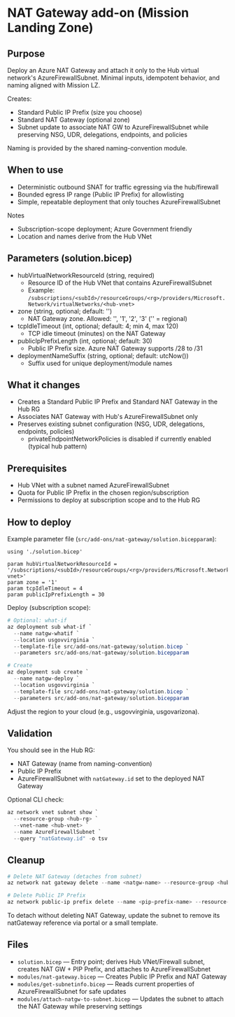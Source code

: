 # NAT Gateway add-on (Mission Landing Zone)

## Purpose

Deploy an Azure NAT Gateway and attach it only to the Hub virtual network's AzureFirewallSubnet. Minimal inputs, idempotent behavior, and naming aligned with Mission LZ.

Creates:

- Standard Public IP Prefix (size you choose)
- Standard NAT Gateway (optional zone)
- Subnet update to associate NAT GW to AzureFirewallSubnet while preserving NSG, UDR, delegations, endpoints, and policies

Naming is provided by the shared naming-convention module.

## When to use

- Deterministic outbound SNAT for traffic egressing via the hub/firewall
- Bounded egress IP range (Public IP Prefix) for allowlisting
- Simple, repeatable deployment that only touches AzureFirewallSubnet

Notes

- Subscription-scope deployment; Azure Government friendly
- Location and names derive from the Hub VNet

## Parameters (solution.bicep)

- hubVirtualNetworkResourceId (string, required)
  - Resource ID of the Hub VNet that contains AzureFirewallSubnet
  - Example: `/subscriptions/<subId>/resourceGroups/<rg>/providers/Microsoft.Network/virtualNetworks/<hub-vnet>`
- zone (string, optional; default: '')
  - NAT Gateway zone. Allowed: '', '1', '2', '3' ('' = regional)
- tcpIdleTimeout (int, optional; default: 4; min 4, max 120)
  - TCP idle timeout (minutes) on the NAT Gateway
- publicIpPrefixLength (int, optional; default: 30)
  - Public IP Prefix size. Azure NAT Gateway supports /28 to /31
- deploymentNameSuffix (string, optional; default: utcNow())
  - Suffix used for unique deployment/module names

## What it changes

- Creates a Standard Public IP Prefix and Standard NAT Gateway in the Hub RG
- Associates NAT Gateway with Hub's AzureFirewallSubnet only
- Preserves existing subnet configuration (NSG, UDR, delegations, endpoints, policies)
  - privateEndpointNetworkPolicies is disabled if currently enabled (typical hub pattern)

## Prerequisites

- Hub VNet with a subnet named AzureFirewallSubnet
- Quota for Public IP Prefix in the chosen region/subscription
- Permissions to deploy at subscription scope and to the Hub RG

## How to deploy

Example parameter file (`src/add-ons/nat-gateway/solution.bicepparam`):

```bicep-params
using './solution.bicep'

param hubVirtualNetworkResourceId = '/subscriptions/<subId>/resourceGroups/<rg>/providers/Microsoft.Network/virtualNetworks/<hub-vnet>'
param zone = '1'
param tcpIdleTimeout = 4
param publicIpPrefixLength = 30
```

Deploy (subscription scope):

```powershell
# Optional: what-if
az deployment sub what-if `
  --name natgw-whatif `
  --location usgovvirginia `
  --template-file src/add-ons/nat-gateway/solution.bicep `
  --parameters src/add-ons/nat-gateway/solution.bicepparam

# Create
az deployment sub create `
  --name natgw-deploy `
  --location usgovvirginia `
  --template-file src/add-ons/nat-gateway/solution.bicep `
  --parameters src/add-ons/nat-gateway/solution.bicepparam
```

Adjust the region to your cloud (e.g., usgovvirginia, usgovarizona).

## Validation

You should see in the Hub RG:

- NAT Gateway (name from naming-convention)
- Public IP Prefix
- AzureFirewallSubnet with `natGateway.id` set to the deployed NAT Gateway

Optional CLI check:

```powershell
az network vnet subnet show `
  --resource-group <hub-rg> `
  --vnet-name <hub-vnet> `
  --name AzureFirewallSubnet `
  --query "natGateway.id" -o tsv
```

## Cleanup

```powershell
# Delete NAT Gateway (detaches from subnet)
az network nat gateway delete --name <natgw-name> --resource-group <hub-rg> --yes

# Delete Public IP Prefix
az network public-ip prefix delete --name <pip-prefix-name> --resource-group <hub-rg> --yes
```

To detach without deleting NAT Gateway, update the subnet to remove its natGateway reference via portal or a small template.

## Files

- `solution.bicep` — Entry point; derives Hub VNet/Firewall subnet, creates NAT GW + PIP Prefix, and attaches to AzureFirewallSubnet
- `modules/nat-gateway.bicep` — Creates Public IP Prefix and NAT Gateway
- `modules/get-subnetinfo.bicep` — Reads current properties of AzureFirewallSubnet for safe updates
- `modules/attach-natgw-to-subnet.bicep` — Updates the subnet to attach the NAT Gateway while preserving settings

